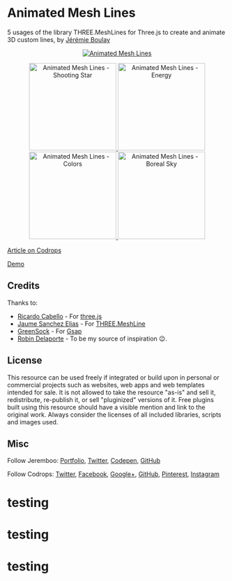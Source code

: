 # Animated Mesh Lines

5 usages of the library THREE.MeshLines for Three.js to create and animate 3D custom lines, by [Jérémie Boulay](https://jeremieboulay.fr/portfolio/)

<p align="center">
  <a href="https://tympanus.net/codrops/?p=37034">
    <img alt="Animated Mesh Lines" src="https://tympanus.net/codrops/wp-content/uploads/2019/01/MeshLines_Featured-2.jpg">
  </a>
</p>

<p align="center">
  <a href="https://tympanus.net/Development/AnimatedMeshLines">
    <img alt="Animated Mesh Lines - Shooting Star" src="https://github.com/Jeremboo/animated-mesh-lines/blob/master/previews/preview.gif?raw=true" width="200">
  </a>
  <a href="https://tympanus.net/Development/AnimatedMeshLines/demo3.html">
    <img alt="Animated Mesh Lines - Energy " src="https://github.com/Jeremboo/animated-mesh-lines/blob/master/previews/preview3.gif?raw=true" width="200">
  </a>
  <a href="https://tympanus.net/Development/AnimatedMeshLines/demo4.html">
    <img alt="Animated Mesh Lines - Colors " src="https://github.com/Jeremboo/animated-mesh-lines/blob/master/previews/preview4.gif?raw=true" width="200">
  </a>
  <a href="https://tympanus.net/Development/AnimatedMeshLines/demo5.html">
    <img alt="Animated Mesh Lines - Boreal Sky" src="https://github.com/Jeremboo/animated-mesh-lines/blob/master/previews/preview5.gif?raw=true" width="200">
  </a>
</p>

[Article on Codrops](https://tympanus.net/codrops/?p=37034)

[Demo](https://tympanus.net/Development/AnimatedMeshLines)

## Credits

Thanks to:
- [Ricardo Cabello](https://mrdoob.com/) - For [three.js](https://threejs.org)
- [Jaume Sanchez Elias](https://twitter.com/thespite) - For [THREE.MeshLine](https://github.com/spite/THREE.MeshLine)
- [GreenSock](https://greensock.com/) - For [Gsap](https://greensock.com/)
- [Robin Delaporte](https://robindelaporte.fr/) - To be my source of inspiration 😉.


## License
This resource can be used freely if integrated or build upon in personal or commercial projects such as websites, web apps and web templates intended for sale. It is not allowed to take the resource "as-is" and sell it, redistribute, re-publish it, or sell "pluginized" versions of it. Free plugins built using this resource should have a visible mention and link to the original work. Always consider the licenses of all included libraries, scripts and images used.

## Misc

Follow Jeremboo: [Portfolio](https://jeremieboulay.fr/portfolio/), [Twitter](https://twitter.com/JeremBoo), [Codepen](https://codepen.io/Jeremboo/), [GitHub](https://github.com/Jeremboo)

Follow Codrops: [Twitter](http://www.twitter.com/codrops), [Facebook](http://www.facebook.com/codrops), [Google+](https://plus.google.com/101095823814290637419), [GitHub](https://github.com/codrops), [Pinterest](http://www.pinterest.com/codrops/), [Instagram](https://www.instagram.com/codropsss/)




# testing
# testing
# testing
